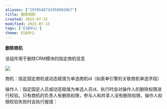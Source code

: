 ```yaml
---
aliases: ["1970548724358602067"]
title: 删除商机
created: 2025-07-15
modified: 2025-07-15
tags: ['ESB中心']
theme: ESB中心
---
```


**删除商机**

该组件用于删除CRM模块的指定商机信息

![](25fb839126767f89997adb816b23370a.jpg)

商机：指定固定商机或动态赋值为单选商机id（如表单引擎的关联商机单选字段）

操作人：指定固定人员或动态赋值为单选人员id，执行时会对操作人的删除权限进行校验。只有商机的负责人有删除权限，参与人和共享人没有删除权限，操作人权限校验失败时会执行报错：